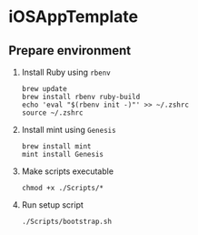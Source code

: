# iOSAppTemplate

## Prepare environment

1. Install Ruby using `rbenv`

   ```
   brew update
   brew install rbenv ruby-build
   echo 'eval "$(rbenv init -)"' >> ~/.zshrc
   source ~/.zshrc
   ```

1. Install mint using `Genesis`

   ```
   brew install mint
   mint install Genesis
   ```

1. Make scripts executable

   ```
   chmod +x ./Scripts/*
   ```

1. Run setup script

   ```
   ./Scripts/bootstrap.sh
   ```
